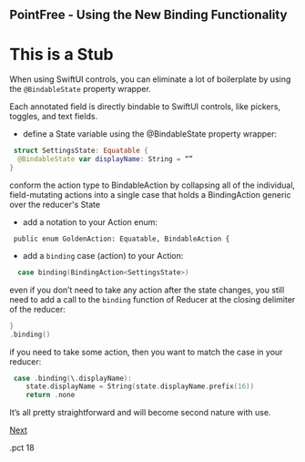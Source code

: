 ## PointFree - Using the New Binding Functionality

# This is a Stub

When using SwiftUI controls, you can eliminate a lot of boilerplate by using the `@BindableState` property wrapper.

Each annotated field is directly bindable to SwiftUI controls, like pickers, toggles, and text fields.

- define a State variable using the @BindableState property wrapper:

```swift
 struct SettingsState: Equatable {
  @BindableState var displayName: String = “”
}
```
conform the action type to BindableAction by collapsing all of the individual, field-mutating actions into a single case that holds a BindingAction generic over the reducer's State

- add a notation to your Action enum:

```
 public enum GoldenAction: Equatable, BindableAction {
 ```

 - add a `binding` case (action) to your Action: 

```swift
  case binding(BindingAction<SettingsState>)
```

even if you don’t need to take any action after the state changes, you still need to add a call to the `binding` function of Reducer at the closing delimiter of the reducer:

```swift
}
.binding()
```

if you need to take some action, then you want to match the case in your reducer:

```swift
 case .binding(\.displayName):
    state.displayName = String(state.displayName.prefix(16))
    return .none
```

It’s all pretty straightforward and will become second nature with use.

[Next](06-TheComposableArchitecture.md)

.pct 18